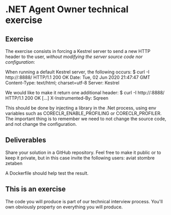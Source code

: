 # .NET Agent Owner technical exercise
## Exercise
The exercise consists in forcing a Kestrel server to send a new HTTP header to the user,  *without modifying the server source code nor configuration*:

When running a default Kestrel server, the following occurs:
    $ curl -I http://<my-docker-host>:8888/
    HTTP/1.1 200 OK
    Date: Tue, 02 Jun 2020 21:47:47 GMT
    Content-Type: text/html; charset=utf-8
    Server: Kestrel

We would like to make it return one additional header:
    $ curl -I http://<my-docker-host>:8888/
    HTTP/1.1 200 OK
    [...]
    X-Instrumented-By: Sqreen

This should be done by injecting a library in the .Net process, using env variables such as CORECLR_ENABLE_PROFILING or CORECLR_PROFILER. The important thing is to remember we need to not change the source code, and not change the configuration.

## Deliverables
Share your solution in a GitHub repository. Feel free to make it public or to keep it private, but in this case invite the following users:
  aviat
  stombre
  zetaben

A Dockerfile should help test the result.

## This is an exercise
The code you will produce is part of our technical interview process. You'll own obviously property on everything you will produce.
